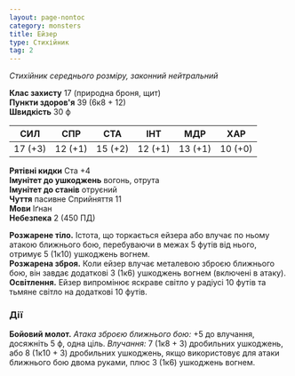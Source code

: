 ```yaml
---
layout: page-nontoc
category: monsters
title: Ейзер
type: Стихійник
tag: 2
---
```


_Стихійник середнього розміру, законний нейтральний_  

**Клас захисту** 17 (природна броня, щит)    
**Пункти здоров'я** 39 (6к8 + 12)    
**Швидкість** 30 ф  

| СИЛ     | СПР     | СТА     | ІНТ     | МДР     | ХАР     |
| ------- | ------- | ------- | ------- | ------- | ------- |
| 17 (+3) | 12 (+1) | 15 (+2) | 12 (+1) | 13 (+1) | 10 (+0) |

**Рятівні кидки** Ста +4    
**Імунітет до ушкоджень** вогонь, отрута    
**Імунітет до станів** отруєний    
**Чуття** пасивне Сприйняття 11    
**Мови** Іґнан    
**Небезпека** 2 (450 ПД)  

**Розжарене тіло.** Істота, що торкається ейзера або влучає по ньому атакою ближнього бою, перебуваючи в межах 5 футів від нього, отримує 5 (1к10) ушкоджень вогнем.    
**Розжарена зброя.** Коли ейзер влучає металевою зброєю ближнього бою, він завдає додаткові 3 (1к6) ушкоджень вогнем (включені в атаку).    
**Освітлення.** Ейзер випромінює яскраве світло у радіусі 10 футів та тьмяне світло на додаткові 10 футів.  

### Дії
**Бойовий молот.** _Атака зброєю ближнього бою:_ +5 до влучання, досяжніть 5 ф, одна ціль. _Влучання:_ 7 (1к8 + 3) дробильних ушкоджень, або 8 (1к10 + 3) дробильних ушкоджень, якщо використовує для атаки ближнього бою двома руками, плюс 3 (1к6) ушкоджень вогнем.
